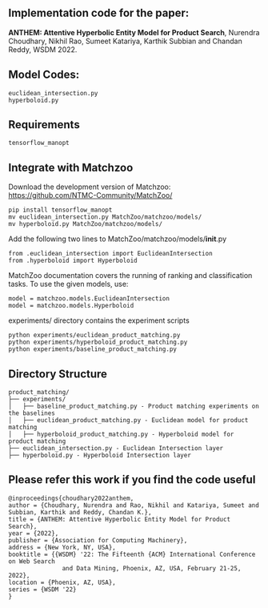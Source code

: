 ## Implementation code for the paper:

**ANTHEM: Attentive Hyperbolic Entity Model for Product Search**, Nurendra Choudhary, Nikhil Rao, Sumeet Katariya, Karthik Subbian and Chandan Reddy, WSDM 2022.

## Model Codes:
```
euclidean_intersection.py
hyperboloid.py
```

## Requirements
```
tensorflow_manopt
```

## Integrate with Matchzoo
Download the development version of Matchzoo: https://github.com/NTMC-Community/MatchZoo/
```
pip install tensorflow_manopt
mv euclidean_intersection.py MatchZoo/matchzoo/models/
mv hyperboloid.py MatchZoo/matchzoo/models/
```
Add the following two lines to MatchZoo/matchzoo/models/__init__.py
```
from .euclidean_intersection import EuclideanIntersection
from .hyperboloid import Hyperboloid
```

MatchZoo documentation covers the running of ranking and classification tasks.
To use the given models, use:
```
model = matchzoo.models.EuclideanIntersection
model = matchzoo.models.Hyperboloid
```

experiments/ directory contains the experiment scripts
```
python experiments/euclidean_product_matching.py
python experiments/hyperboloid_product_matching.py
python experiments/baseline_product_matching.py
```
## Directory Structure
```
product_matching/
├── experiments/
│   ├── baseline_product_matching.py - Product matching experiments on the baselines
│   ├── euclidean_product_matching.py - Euclidean model for product matching
│   ├── hyperboloid_product_matching.py - Hyperboloid model for product matching
├── euclidean_intersection.py - Euclidean Intersection layer
├── hyperboloid.py - Hyperboloid Intersection layer
```
## Please refer this work if you find the code useful
```
@inproceedings{choudhary2022anthem,
author = {Choudhary, Nurendra and Rao, Nikhil and Katariya, Sumeet and Subbian, Karthik and Reddy, Chandan K.},
title = {ANTHEM: Attentive Hyperbolic Entity Model for Product Search},
year = {2022},
publisher = {Association for Computing Machinery},
address = {New York, NY, USA},
booktitle = {{WSDM} '22: The Fifteenth {ACM} International Conference on Web Search
               and Data Mining, Phoenix, AZ, USA, February 21-25, 2022},
location = {Phoenix, AZ, USA},
series = {WSDM '22}
}
```
